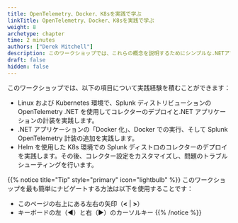 ```yaml
---
title: OpenTelemetry、Docker、K8sを実践で学ぶ
linkTitle: OpenTelemetry、Docker、K8sを実践で学ぶ
weight: 8
archetype: chapter
time: 2 minutes
authors: ["Derek Mitchell"]
description: このワークショップでは、これらの概念を説明するためにシンプルな.NETアプリケーションを使用します。さあ、始めましょう！ワークショップの終わりまでに、OpenTelemetryを使用した.NETアプリケーションの計装の実践経験を積み、そのアプリケーションのDocker化およびKubernetesへのデプロイを行います。また、Helmを使用したOpenTelemetryコレクターのデプロイ、コレクター設定のカスタマイズ、コレクター設定の問題のトラブルシューティングの経験も得られます。
draft: false
hidden: false
---
```


このワークショップでは、以下の項目について実践経験を積むことができます：

- Linux および Kubernetes 環境で、Splunk ディストリビューションの OpenTelemetry .NET を使用してコレクターのデプロイと.NET アプリケーションの計装を実践します。
- .NET アプリケーションの「Docker 化」、Docker での実行、そして Splunk OpenTelemetry 計装の追加を実践します。
- Helm を使用した K8s 環境での Splunk ディストロのコレクターのデプロイを実践します。その後、コレクター設定をカスタマイズし、問題のトラブルシューティングを行います。

{{% notice title="Tip" style="primary"  icon="lightbulb" %}}
このワークショップを最も簡単にナビゲートする方法は以下を使用することです：

- このページの右上にある左右の矢印（**<** | **>**）
- キーボードの左（◀️）と右（▶️）のカーソルキー
  {{% /notice %}}
